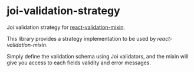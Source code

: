 # joi-validation-strategy
Joi validation strategy for [react-validation-mixin](https://github.com/jurassix/react-validation-mixin).

This library provides a strategy implementation to be used by _react-validation-mixin_.

Simply define the validation schema using Joi validators, and the mixin will give you access to each fields validity and error messages.
